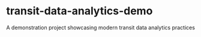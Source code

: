 # transit-data-analytics-demo
A demonstration project showcasing modern transit data analytics practices

